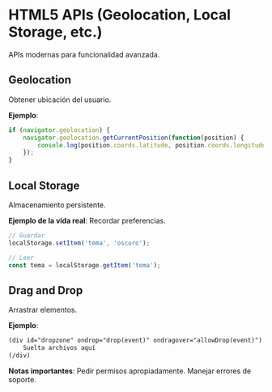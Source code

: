 # HTML5 APIs (Geolocation, Local Storage, etc.)

APIs modernas para funcionalidad avanzada.

## Geolocation

Obtener ubicación del usuario.

**Ejemplo**:

```javascript
if (navigator.geolocation) {
    navigator.geolocation.getCurrentPosition(function(position) {
        console.log(position.coords.latitude, position.coords.longitude);
    });
}
```

## Local Storage

Almacenamiento persistente.

**Ejemplo de la vida real**: Recordar preferencias.

```javascript
// Guardar
localStorage.setItem('tema', 'oscuro');

// Leer
const tema = localStorage.getItem('tema');
```

## Drag and Drop

Arrastrar elementos.

**Ejemplo**:

```html
(div id="dropzone" ondrop="drop(event)" ondragover="allowDrop(event)")
    Suelta archivos aquí
(/div)
```

**Notas importantes**: Pedir permisos apropiadamente. Manejar errores de soporte.